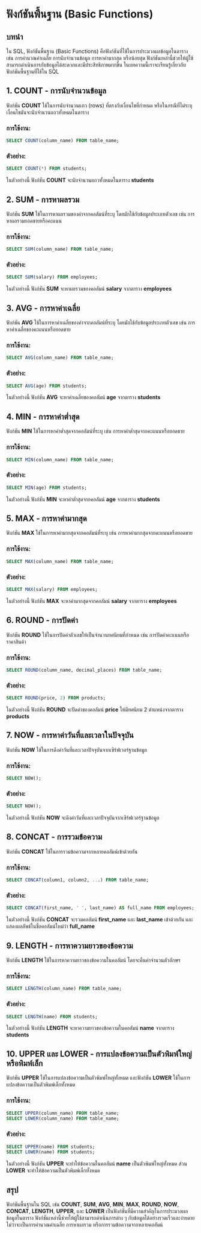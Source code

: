 # ฟังก์ชันพื้นฐาน (Basic Functions)

## บทนำ

ใน SQL, ฟังก์ชันพื้นฐาน (Basic Functions) คือฟังก์ชันที่ใช้ในการประมวลผลข้อมูลในตาราง เช่น การคำนวณค่าเฉลี่ย การนับจำนวนข้อมูล การหาค่ามากสุด หรือน้อยสุด ฟังก์ชันเหล่านี้ช่วยให้ผู้ใช้สามารถดำเนินการกับข้อมูลได้สะดวกและมีประสิทธิภาพมากขึ้น ในบทความนี้เราจะเรียนรู้เกี่ยวกับฟังก์ชันพื้นฐานที่ใช้ใน SQL

## 1. **COUNT** - การนับจำนวนข้อมูล

ฟังก์ชัน **COUNT** ใช้ในการนับจำนวนแถว (rows) ที่ตรงกับเงื่อนไขที่กำหนด หรือในกรณีที่ไม่ระบุเงื่อนไขมันจะนับจำนวนแถวทั้งหมดในตาราง

### การใช้งาน:
```sql
SELECT COUNT(column_name) FROM table_name;
```

### ตัวอย่าง:
```sql
SELECT COUNT(*) FROM students;
```
ในตัวอย่างนี้ ฟังก์ชัน **COUNT** จะนับจำนวนแถวทั้งหมดในตาราง **students**

## 2. **SUM** - การหาผลรวม

ฟังก์ชัน **SUM** ใช้ในการหาผลรวมของค่าจากคอลัมน์ที่ระบุ โดยมักใช้กับข้อมูลประเภทตัวเลข เช่น การหาผลรวมยอดขายหรือคะแนน

### การใช้งาน:
```sql
SELECT SUM(column_name) FROM table_name;
```

### ตัวอย่าง:
```sql
SELECT SUM(salary) FROM employees;
```
ในตัวอย่างนี้ ฟังก์ชัน **SUM** จะหาผลรวมของคอลัมน์ **salary** จากตาราง **employees**

## 3. **AVG** - การหาค่าเฉลี่ย

ฟังก์ชัน **AVG** ใช้ในการหาค่าเฉลี่ยของค่าจากคอลัมน์ที่ระบุ โดยมักใช้กับข้อมูลประเภทตัวเลข เช่น การหาค่าเฉลี่ยของคะแนนหรือยอดขาย

### การใช้งาน:
```sql
SELECT AVG(column_name) FROM table_name;
```

### ตัวอย่าง:
```sql
SELECT AVG(age) FROM students;
```
ในตัวอย่างนี้ ฟังก์ชัน **AVG** จะหาค่าเฉลี่ยของคอลัมน์ **age** จากตาราง **students**

## 4. **MIN** - การหาค่าต่ำสุด

ฟังก์ชัน **MIN** ใช้ในการหาค่าต่ำสุดจากคอลัมน์ที่ระบุ เช่น การหาค่าต่ำสุดจากคะแนนหรือยอดขาย

### การใช้งาน:
```sql
SELECT MIN(column_name) FROM table_name;
```

### ตัวอย่าง:
```sql
SELECT MIN(age) FROM students;
```
ในตัวอย่างนี้ ฟังก์ชัน **MIN** จะหาค่าต่ำสุดจากคอลัมน์ **age** จากตาราง **students**

## 5. **MAX** - การหาค่ามากสุด

ฟังก์ชัน **MAX** ใช้ในการหาค่ามากสุดจากคอลัมน์ที่ระบุ เช่น การหาค่ามากสุดจากคะแนนหรือยอดขาย

### การใช้งาน:
```sql
SELECT MAX(column_name) FROM table_name;
```

### ตัวอย่าง:
```sql
SELECT MAX(salary) FROM employees;
```
ในตัวอย่างนี้ ฟังก์ชัน **MAX** จะหาค่ามากสุดจากคอลัมน์ **salary** จากตาราง **employees**

## 6. **ROUND** - การปัดค่า

ฟังก์ชัน **ROUND** ใช้ในการปัดค่าตัวเลขให้เป็นจำนวนทศนิยมที่กำหนด เช่น การปัดค่าคะแนนหรือราคาสินค้า

### การใช้งาน:
```sql
SELECT ROUND(column_name, decimal_places) FROM table_name;
```

### ตัวอย่าง:
```sql
SELECT ROUND(price, 2) FROM products;
```
ในตัวอย่างนี้ ฟังก์ชัน **ROUND** จะปัดค่าของคอลัมน์ **price** ให้มีทศนิยม 2 ตำแหน่งจากตาราง **products**

## 7. **NOW** - การหาค่าวันที่และเวลาในปัจจุบัน

ฟังก์ชัน **NOW** ใช้ในการดึงค่าวันที่และเวลาปัจจุบันจากเซิร์ฟเวอร์ฐานข้อมูล

### การใช้งาน:
```sql
SELECT NOW();
```

### ตัวอย่าง:
```sql
SELECT NOW();
```
ในตัวอย่างนี้ ฟังก์ชัน **NOW** จะดึงค่าวันที่และเวลาปัจจุบันจากเซิร์ฟเวอร์ฐานข้อมูล

## 8. **CONCAT** - การรวมข้อความ

ฟังก์ชัน **CONCAT** ใช้ในการรวมข้อความจากหลายคอลัมน์เข้าด้วยกัน

### การใช้งาน:
```sql
SELECT CONCAT(column1, column2, ...) FROM table_name;
```

### ตัวอย่าง:
```sql
SELECT CONCAT(first_name, ' ', last_name) AS full_name FROM employees;
```
ในตัวอย่างนี้ ฟังก์ชัน **CONCAT** จะรวมคอลัมน์ **first_name** และ **last_name** เข้าด้วยกัน และแสดงผลลัพธ์ในชื่อคอลัมน์ใหม่ว่า **full_name**

## 9. **LENGTH** - การหาความยาวของข้อความ

ฟังก์ชัน **LENGTH** ใช้ในการหาความยาวของข้อความในคอลัมน์ โดยจะคืนค่าจำนวนตัวอักษร

### การใช้งาน:
```sql
SELECT LENGTH(column_name) FROM table_name;
```

### ตัวอย่าง:
```sql
SELECT LENGTH(name) FROM students;
```
ในตัวอย่างนี้ ฟังก์ชัน **LENGTH** จะหาความยาวของข้อความในคอลัมน์ **name** จากตาราง **students**

## 10. **UPPER** และ **LOWER** - การแปลงข้อความเป็นตัวพิมพ์ใหญ่หรือพิมพ์เล็ก

ฟังก์ชัน **UPPER** ใช้ในการแปลงข้อความเป็นตัวพิมพ์ใหญ่ทั้งหมด และฟังก์ชัน **LOWER** ใช้ในการแปลงข้อความเป็นตัวพิมพ์เล็กทั้งหมด

### การใช้งาน:
```sql
SELECT UPPER(column_name) FROM table_name;
SELECT LOWER(column_name) FROM table_name;
```

### ตัวอย่าง:
```sql
SELECT UPPER(name) FROM students;
SELECT LOWER(name) FROM students;
```
ในตัวอย่างนี้ ฟังก์ชัน **UPPER** จะทำให้ข้อความในคอลัมน์ **name** เป็นตัวพิมพ์ใหญ่ทั้งหมด ส่วน **LOWER** จะทำให้ข้อความเป็นตัวพิมพ์เล็กทั้งหมด

## สรุป

ฟังก์ชันพื้นฐานใน SQL เช่น **COUNT**, **SUM**, **AVG**, **MIN**, **MAX**, **ROUND**, **NOW**, **CONCAT**, **LENGTH**, **UPPER**, และ **LOWER** เป็นฟังก์ชันที่มีความสำคัญในการประมวลผลข้อมูลในตาราง ฟังก์ชันเหล่านี้ช่วยให้ผู้ใช้สามารถดำเนินการต่าง ๆ กับข้อมูลได้อย่างรวดเร็วและง่ายดาย ไม่ว่าจะเป็นการคำนวณค่าเฉลี่ย การหาผลรวม หรือการรวมข้อความจากหลายคอลัมน์